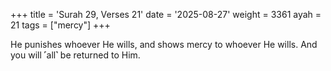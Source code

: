 +++
title = 'Surah 29, Verses 21'
date = '2025-08-27'
weight = 3361
ayah = 21
tags = ["mercy"]
+++

He punishes whoever He wills, and shows mercy to whoever He wills. And you will ˹all˺ be returned to Him.